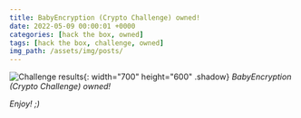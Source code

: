 ```yaml
---
title: BabyEncryption (Crypto Challenge) owned!
date: 2022-05-09 00:00:01 +0000
categories: [hack the box, owned]
tags: [hack the box, challenge, owned]
img_path: /assets/img/posts/
---
```


![Challenge results](owned-babyencryption.png){: width="700" height="600" .shadow}
_BabyEncryption (Crypto Challenge) owned!_

_Enjoy! ;)_
